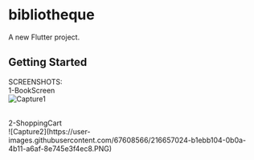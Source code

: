 # bibliotheque

A new Flutter project.

## Getting Started
SCREENSHOTS:<br>
1-BookScreen<br>
![Capture1](https://user-images.githubusercontent.com/67608566/216654898-ad49ce63-06d8-4101-9c5e-9f76dce2aa81.PNG)


<br>
2-ShoppingCart 
<br>
![Capture2](https://user-images.githubusercontent.com/67608566/216657024-b1ebb104-0b0a-4b11-a6af-8e745e3f4ec8.PNG)
